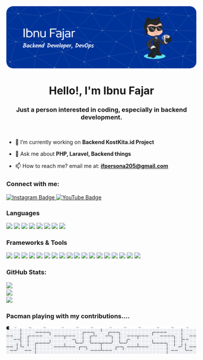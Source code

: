 <div align="center">
  <img alt="Ibnu Fajar" src="img/ibnu-banner-simple.png" />
</div>

<h1 align="center">Hello!, I'm Ibnu Fajar</h1>
<h3 align="center">Just a person interested in coding, especially in backend development.</h3>
<br>

- 🔭 I’m currently working on **Backend KostKita.id Project**

- 💬 Ask me about **PHP, Laravel, Backend things**

- 📫 How to reach me? email me at: **ifpersona205@gmail.com**



<h3 align="left">Connect with me:</h3>
<p align="left">
  <a href="https://instagram.com/if_insta205" target="_blank">
    <img src="https://img.shields.io/badge/Instagram-%23E4405F.svg?&style=for-the-badge&logo=instagram&logoColor=white" alt="Instagram Badge"/>
  </a>
  <a href="https://www.youtube.com/c/if_inyoutube205" target="_blank">
    <img src="https://img.shields.io/badge/YouTube-%23FF0000.svg?&style=for-the-badge&logo=youtube&logoColor=white" alt="YouTube Badge"/>
  </a>
</p>

### Languages
<p align="left">
  <img src="https://img.shields.io/badge/C++-00599C?style=for-the-badge&logo=c%2B%2B&logoColor=white"/>
  <img src="https://img.shields.io/badge/Java-%23ED8B00?style=for-the-badge&logo=openjdk&logoColor=white"/>
  <img src="https://img.shields.io/badge/PHP-777BB4?style=for-the-badge&logo=php&logoColor=white"/>
  <img src="https://img.shields.io/badge/JavaScript-%23323330?style=for-the-badge&logo=javascript&logoColor=%23F7DF1E"/>
  <img src="https://img.shields.io/badge/python-3670A0?style=for-the-badge&logo=python&logoColor=ffdd54"/>
  <img src="https://img.shields.io/badge/HTML5-E34F26?style=for-the-badge&logo=html5&logoColor=white"/>
  <img src="https://img.shields.io/badge/CSS3-1572B6?style=for-the-badge&logo=css3&logoColor=white"/>
  <img src="https://img.shields.io/badge/TypeScript-007ACC?style=for-the-badge&logo=typescript&logoColor=white"/>
</p>



### Frameworks & Tools
<p align="left">
  <img src="https://img.shields.io/badge/Arduino-00979D?style=for-the-badge&logo=arduino&logoColor=white"/>
  <img src="https://img.shields.io/badge/Bootstrap-7952B3?style=for-the-badge&logo=bootstrap&logoColor=white"/>
  <img src="https://img.shields.io/badge/Chart.js-FF6384?style=for-the-badge&logo=chartdotjs&logoColor=white"/>
  <img src="https://img.shields.io/badge/Express.js-000000?style=for-the-badge&logo=express&logoColor=white"/>
  <img src="https://img.shields.io/badge/Laravel-F55247?style=for-the-badge&logo=laravel&logoColor=white"/>
  <img src="https://img.shields.io/badge/Node.js-339933?style=for-the-badge&logo=node.js&logoColor=white"/>
  <img src="https://img.shields.io/badge/Nuxt.js-00DC82?style=for-the-badge&logo=nuxt.js&logoColor=white"/>
  <img src="https://img.shields.io/badge/React-20232A?style=for-the-badge&logo=react&logoColor=61DAFB"/>
  <img src="https://img.shields.io/badge/Vue.js-35495E?style=for-the-badge&logo=vue.js&logoColor=4FC08D"/>
  <img src="https://img.shields.io/badge/Spring-6DB33F?style=for-the-badge&logo=spring&logoColor=white"/>
  <img src="https://img.shields.io/badge/Tailwind_CSS-38B2AC?style=for-the-badge&logo=tailwind-css&logoColor=white"/>
  <img src="https://img.shields.io/badge/Firebase-FFCA28?style=for-the-badge&logo=firebase&logoColor=black"/>
  <img src="https://img.shields.io/badge/Postman-FF6C37?style=for-the-badge&logo=postman&logoColor=white"/>
  <img src="https://img.shields.io/badge/Git-F05032?style=for-the-badge&logo=git&logoColor=white"/>
  <img src="https://img.shields.io/badge/Linux-FCC624?style=for-the-badge&logo=linux&logoColor=black"/>
  <img src="https://img.shields.io/badge/MariaDB-003545?style=for-the-badge&logo=mariadb&logoColor=white"/>
  <img src="https://img.shields.io/badge/MongoDB-47A248?style=for-the-badge&logo=mongodb&logoColor=white"/>
  <img src="https://img.shields.io/badge/MySQL-4479A1?style=for-the-badge&logo=mysql&logoColor=white"/>
</p>

### GitHub Stats:

![](https://github-readme-stats.vercel.app/api?username=Isjustmy&theme=dark&hide_border=false&include_all_commits=true&count_private=true)<br/>
![](https://nirzak-streak-stats.vercel.app/?user=Isjustmy&theme=dark&hide_border=false)<br/>
![](https://github-readme-stats.vercel.app/api/top-langs/?username=Isjustmy&theme=dark&hide_border=false&include_all_commits=true&count_private=true&layout=compact)


### Pacman playing with my contributions....
<picture>
  <source media="(prefers-color-scheme: dark)" srcset="https://raw.githubusercontent.com/Isjustmy/Isjustmy/output/pacman-contribution-graph-dark.svg">
  <source media="(prefers-color-scheme: light)" srcset="https://raw.githubusercontent.com/Isjustmy/Isjustmy/output/pacman-contribution-graph.svg">
  <img alt="pacman contribution graph" src="https://raw.githubusercontent.com/Isjustmy/Isjustmy/output/pacman-contribution-graph.svg">
</picture>

###